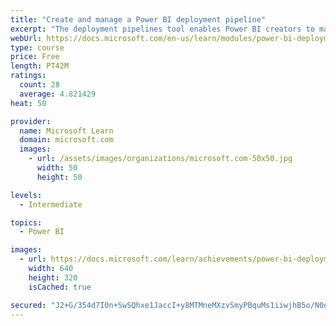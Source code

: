 ```yaml
---
title: "Create and manage a Power BI deployment pipeline"
excerpt: "The deployment pipelines tool enables Power BI creators to manage the development lifecycle of organizational content."
webUrl: https://docs.microsoft.com/en-us/learn/modules/power-bi-deployment-pipelines/
type: course
price: Free
length: PT42M
ratings:
  count: 28
  average: 4.821429
heat: 50

provider:
  name: Microsoft Learn
  domain: microsoft.com
  images:
    - url: /assets/images/organizations/microsoft.com-50x50.jpg
      width: 50
      height: 50

levels:
  - Intermediate

topics:
  - Power BI

images:
  - url: https://docs.microsoft.com/learn/achievements/power-bi-deployment-pipelines-social.png
    width: 640
    height: 320
    isCached: true

secured: "J2+G/354d7I0n+SwSQhxe1JaccI+y8MTMneMXzvSmyPBquMs1iiwjhB5o/N0eRC+XkfUCJouWkQJC9TULzCuELvBgubBcRY0yLDUMGXlZ4KKixKUwV+SgrEn8d35/cqSmWBs6JpWs3rUZpS/jqA4tJEzdKgRYHi2S0Z593QwiWD8W+No/Fc3dLtNnOXvcS4IC9p+/QA6srl3owhqGHXEdHjrRPOSrP5HKAjraqvBGACkExYHtTT3M2AUsbRUky525ZZ7X50QKY1dvhsBHDfweK/u/0TiwrfXrnhRFXELuLa1Gv2lcG8NwPSyeif1C5mB1beUEo+6JWIhwsPJFixw1CxR4pVjU6i31TX6RGj/+b31Fk9ojE4CNRnmgN47jTgNx5pVFk6wxYPl6SKkmWmdjv94OBCAI+hgLTEiXm9QpM0=;rB/AIZZyvWhH/AMRpo5YzA=="
---
```


